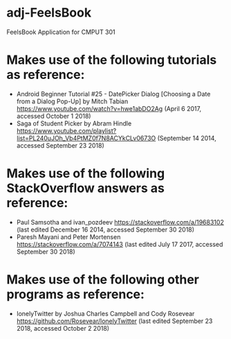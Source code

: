 # adj-FeelsBook
FeelsBook Application for CMPUT 301

# Makes use of the following tutorials as reference:
 * Android Beginner Tutorial #25 - DatePicker Dialog [Choosing a Date from a Dialog Pop-Up] by Mitch Tabian https://www.youtube.com/watch?v=hwe1abDO2Ag (April 6 2017, accessed October 1 2018)
 * Saga of Student Picker by Abram Hindle https://www.youtube.com/playlist?list=PL240uJOh_Vb4PtMZ0f7N8ACYkCLv0673O (September 14 2014, accessed September 23 2018)
# Makes use of the following StackOverflow answers as reference:
 * Paul Samsotha and ivan_pozdeev https://stackoverflow.com/a/19683102 (last edited December 16 2014, accessed September 30 2018)
 * Paresh Mayani and Peter Mortensen https://stackoverflow.com/a/7074143 (last edited July 17 2017, accessed September 30 2018)
# Makes use of the following other programs as reference:
* lonelyTwitter by Joshua Charles Campbell and Cody Rosevear https://github.com/Rosevear/lonelyTwitter (last edited September 23 2018, accessed October 2 2018)
